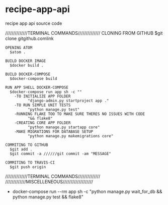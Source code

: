 # recipe-app-api
recipe app api source code

//////////////TERMINAL COMMANDS//////////////
    CLONING FROM GITHUB
      $git clone gitgithub.comlink

    OPENING ATOM
      $atom .

    BUILD DOCKER IMAGE
      $docker build .

    BUILD DOCKER-COMPOSE
      $docker-compose build

    RUN APP SHELL DOCKER-COMPOSE
      $docker-compose run app sh -c ""
        -TO INITIALIZE APP FOLDER
              "django-admin.py startproject app ."
        -TO RUN SIMPLE UNIT TESTS
              "python manage.py test"
        -RUNNING FLAKE TOO TO MAKE SURE THERES NO ISSUES WITH CODE
              "&& flake8"
        -CREATING CORE APP FOLDER
              "python manage.py startapp core"
        -MAKE MIGRATIONS FOR DATABASE SETUP
              "python manage.py makemigrations core"

    COMMITING TO GITHUB
      $git add .
      $git commit -a //////git commit -am "MESSAGE"

    COMMITING TO TRAVIS-CI
      $git push origin
//////////////TERMINAL COMMANDS//////////////
/////////////MISCELLENEOUS///////////////////
 - docker-compose run --rm app sh -c "python manage.py wait_for_db && python manage.py test && flake8"
